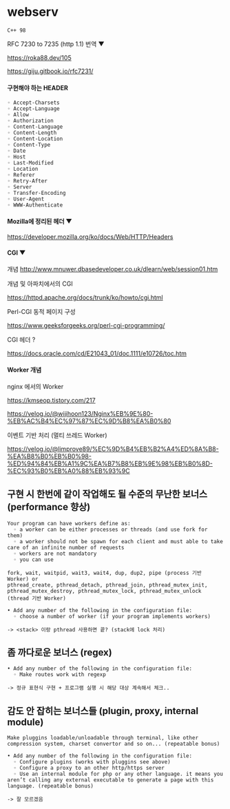 # webserv
`C++ 98`

RFC 7230 to 7235 (http 1.1) 번역 ▼

https://roka88.dev/105

https://giju.gitbook.io/rfc7231/



#### 구현해야 하는 HEADER
```
◦ Accept-Charsets
◦ Accept-Language
◦ Allow
◦ Authorization
◦ Content-Language
◦ Content-Length
◦ Content-Location
◦ Content-Type
◦ Date
◦ Host
◦ Last-Modified
◦ Location
◦ Referer
◦ Retry-After
◦ Server
◦ Transfer-Encoding
◦ User-Agent
◦ WWW-Authenticate
```



#### Mozilla에 정리된 헤더 ▼

https://developer.mozilla.org/ko/docs/Web/HTTP/Headers



#### CGI ▼

개념
http://www.mnuwer.dbasedeveloper.co.uk/dlearn/web/session01.htm

개념 및 아파치에서의 CGI

https://httpd.apache.org/docs/trunk/ko/howto/cgi.html

Perl-CGI 동적 페이지 구성

https://www.geeksforgeeks.org/perl-cgi-programming/

CGI 헤더 ?

https://docs.oracle.com/cd/E21043_01/doc.1111/e10726/toc.htm



#### Worker 개념

nginx 에서의 Worker

https://kmseop.tistory.com/217

https://velog.io/@wijihoon123/Nginx%EB%9E%80-%EB%AC%B4%EC%97%87%EC%9D%B8%EA%B0%80

이벤트 기반 처리 (멀티 쓰레드 Worker)

https://velog.io/@limprove89/%EC%9D%B4%EB%B2%A4%ED%8A%B8-%EA%B8%B0%EB%B0%98-%ED%94%84%EB%A1%9C%EA%B7%B8%EB%9E%98%EB%B0%8D-%EC%93%B0%EB%A0%88%EB%93%9C









## 구현 시 한번에 같이 작업해도 될 수준의 무난한 보너스 (performance 향상)
```
Your program can have workers define as:
  ◦ a worker can be either processes or threads (and use fork for them)
  ◦ a worker should not be spawn for each client and must able to take care of an infinite number of requests
  ◦ workers are not mandatory
  ◦ you can use

fork, wait, waitpid, wait3, wait4, dup, dup2, pipe (process 기반 Worker) or
pthread_create, pthread_detach, pthread_join, pthread_mutex_init, pthread_mutex_destroy, pthread_mutex_lock, pthread_mutex_unlock (thread 기반 Worker)

• Add any number of the following in the configuration file:
  ◦ choose a number of worker (if your program implements workers)

-> <stack> 이랑 pthread 사용하면 끝? (stack에 lock 처리)
```

## 좀 까다로운 보너스 (regex)
```
• Add any number of the following in the configuration file:
  ◦ Make routes work with regexp
  
-> 정규 표현식 구현 + 프로그램 실행 시 해당 대상 계속해서 체크..
```

## 감도 안 잡히는 보너스들 (plugin, proxy, internal module)
```
Make pluggins loadable/unloadable through terminal, like other compression system, charset convertor and so on... (repeatable bonus)

• Add any number of the following in the configuration file:
  ◦ Configure plugins (works with pluggins see above)
  ◦ Configure a proxy to an other http/https server
  ◦ Use an internal module for php or any other language. it means you aren’t calling any external executable to generate a page with this language. (repeatable bonus)
  
-> 잘 모르겠음
```

